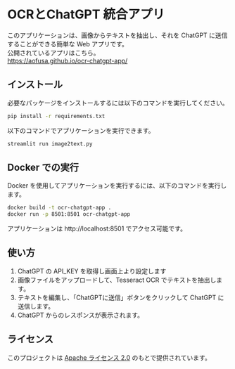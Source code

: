 # OCRとChatGPT 統合アプリ

このアプリケーションは、画像からテキストを抽出し、それを ChatGPT に送信することができる簡単な Web アプリです。  
公開されているアプリはこちら。  
https://aofusa.github.io/ocr-chatgpt-app/


## インストール

必要なパッケージをインストールするには以下のコマンドを実行してください。

```bash
pip install -r requirements.txt
```

以下のコマンドでアプリケーションを実行できます。

```bash
streamlit run image2text.py
```


## Docker での実行

Docker を使用してアプリケーションを実行するには、以下のコマンドを実行します。

```bash
docker build -t ocr-chatgpt-app .
docker run -p 8501:8501 ocr-chatgpt-app
```

アプリケーションは http://localhost:8501 でアクセス可能です。


## 使い方

1. ChatGPT の API_KEY を取得し画面上より設定します
2. 画像ファイルをアップロードして、Tesseract OCR でテキストを抽出します。
3. テキストを編集し、「ChatGPTに送信」ボタンをクリックして ChatGPT に送信します。
4. ChatGPT からのレスポンスが表示されます。


## ライセンス

このプロジェクトは [Apache ライセンス 2.0](https://licenses.opensource.jp/Apache-2.0/Apache-2.0.html) のもとで提供されています。

